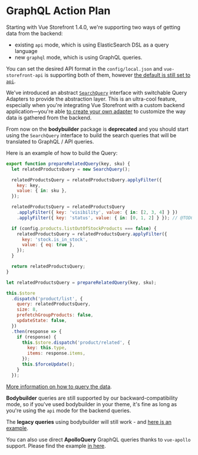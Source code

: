 # GraphQL Action Plan

Starting with Vue Storefront 1.4.0, we're supporting two ways of getting data from the backend:

- existing `api` mode, which is using ElasticSearch DSL as a query language
- new `graphql` mode, which is using GraphQL queries.

You can set the desired API format in the `config/local.json` and `vue-storefront-api` is supporting both of them, however [the default is still set to `api`](https://github.com/DivanteLtd/vue-storefront/blob/4cbf866ca93f917b04461d3ae139a2d26ddf552a/config/default.json#L6).

We've introduced an abstract [`SearchQuery`](https://github.com/DivanteLtd/vue-storefront/tree/develop/core/store/lib/search) interface with switchable Query Adapters to provide the abstraction layer. This is an ultra-cool feature, especially when you're integrating Vue Storefront with a custom backend application—you're able [to create your own adapter](https://github.com/DivanteLtd/vue-storefront/tree/develop/core/lib/search/adapter) to customize the way data is gathered from the backend.

From now on the **bodybuilder** package is **deprecated** and you should start using the `SearchQuery` interface to build the search queries that will be translated to GraphQL / API queries.

Here is an example of how to build the Query:

```js
export function prepareRelatedQuery(key, sku) {
  let relatedProductsQuery = new SearchQuery();

  relatedProductsQuery = relatedProductsQuery.applyFilter({
    key: key,
    value: { in: sku },
  });

  relatedProductsQuery = relatedProductsQuery
    .applyFilter({ key: 'visibility', value: { in: [2, 3, 4] } })
    .applyFilter({ key: 'status', value: { in: [0, 1, 2] } }); // @TODO Check if status 2 (disabled) was set not by occasion here

  if (config.products.listOutOfStockProducts === false) {
    relatedProductsQuery = relatedProductsQuery.applyFilter({
      key: 'stock.is_in_stock',
      value: { eq: true },
    });
  }

  return relatedProductsQuery;
}

let relatedProductsQuery = prepareRelatedQuery(key, sku);

this.$store
  .dispatch('product/list', {
    query: relatedProductsQuery,
    size: 8,
    prefetchGroupProducts: false,
    updateState: false,
  })
  .then(response => {
    if (response) {
      this.$store.dispatch('product/related', {
        key: this.type,
        items: response.items,
      });
      this.$forceUpdate();
    }
  });
```

[More information on how to query the data](https://github.com/DivanteLtd/vue-storefront/blob/develop/docs/guide/data/elastic-queries.md).

**Bodybuilder**  queries are still supported by our backward-compatibility mode, so if you've used bodybuilder in your theme, it's fine as long as you're using the `api` mode for the backend queries.

The **legacy queries** using bodybuilder will still work - and [here is an example](https://github.com/pkarw/vue-storefront/blob/28feb8e5dc30ec216353ef87a859212379901c57/src/extensions/template/index.js#L36).

You can also use direct **ApolloQuery** GraphQL queries thanks to `vue-apollo` support. Please find the example [in here](https://github.com/DivanteLtd/vue-storefront/blob/4cbf866ca93f917b04461d3ae139a2d26ddf552a/src/themes/default/components/core/blocks/SearchPanel/SearchPanel.gql.vue#L21).
